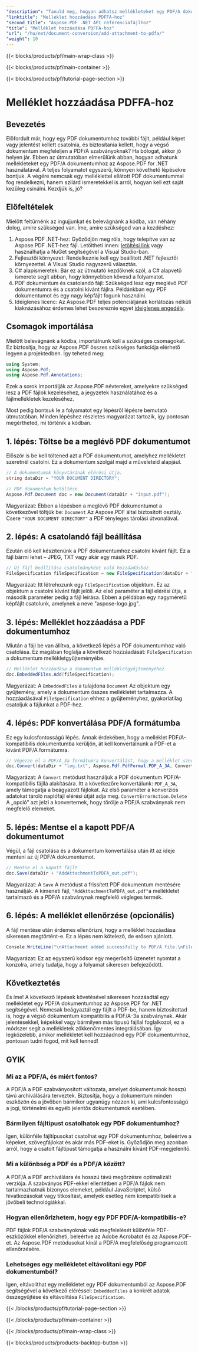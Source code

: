 ```yaml
---
"description": "Tanuld meg, hogyan adhatsz mellékleteket egy PDF/A dokumentumhoz az Aspose.PDF for .NET használatával ebből a lépésről lépésre szóló útmutatóból."
"linktitle": "Melléklet hozzáadása PDFFA-hoz"
"second_title": "Aspose.PDF .NET API referenciafájlhoz"
"title": "Melléklet hozzáadása PDFFA-hoz"
"url": "/hu/net/document-conversion/add-attachment-to-pdfa/"
"weight": 10
---
```


{{< blocks/products/pf/main-wrap-class >}}

{{< blocks/products/pf/main-container >}}

{{< blocks/products/pf/tutorial-page-section >}}

# Melléklet hozzáadása PDFFA-hoz

## Bevezetés

Előfordult már, hogy egy PDF dokumentumhoz további fájlt, például képet vagy jelentést kellett csatolnia, és biztosítania kellett, hogy a végső dokumentum megfeleljen a PDF/A szabványoknak? Ha bólogat, akkor jó helyen jár. Ebben az útmutatóban elmerülünk abban, hogyan adhatunk mellékleteket egy PDF/A dokumentumhoz az Aspose.PDF for .NET használatával. A teljes folyamatot egyszerű, könnyen követhető lépésekre bontjuk. A végére nemcsak egy melléklettel ellátott PDF dokumentummal fog rendelkezni, hanem szilárd ismeretekkel is arról, hogyan kell ezt saját kezűleg csinálni. Kezdjük is, jó?

## Előfeltételek

Mielőtt feltűrnénk az ingujjunkat és belevágnánk a kódba, van néhány dolog, amire szükséged van. Íme, amire szükséged van a kezdéshez:

1. Aspose.PDF .NET-hez: Győződjön meg róla, hogy telepítve van az Aspose.PDF .NET-hez fájl. Letöltheti innen: [letöltési link](https://releases.aspose.com/pdf/net/) vagy használhatja a NuGet segítségével a Visual Studio-ban.
2. Fejlesztői környezet: Rendelkeznie kell egy beállított .NET fejlesztői környezettel. A Visual Studio nagyszerű választás.
3. C# alapismeretek: Bár ez az útmutató kezdőknek szól, a C# alapvető ismerete segít abban, hogy könnyebben kövesd a folyamatot.
4. PDF dokumentum és csatolandó fájl: Szükséged lesz egy meglévő PDF dokumentumra és a csatolni kívánt fájlra. Példánkban egy PDF dokumentumot és egy nagy képfájlt fogunk használni.
5. Ideiglenes licenc: Az Aspose.PDF teljes potenciáljának korlátozás nélküli kiaknázásához érdemes lehet beszereznie egyet [ideiglenes engedély](https://purchase.aspose.com/temporary-license/).

## Csomagok importálása

Mielőtt belevágnánk a kódba, importálnunk kell a szükséges csomagokat. Ez biztosítja, hogy az Aspose.PDF összes szükséges funkciója elérhető legyen a projektedben. Így teheted meg:

```csharp
using System;
using Aspose.Pdf;
using Aspose.Pdf.Annotations;
```

Ezek a sorok importálják az Aspose.PDF névtereket, amelyekre szükséged lesz a PDF fájlok kezeléséhez, a jegyzetek használatához és a fájlmellékletek kezeléséhez.

Most pedig bontsuk le a folyamatot egy lépésről lépésre bemutató útmutatóban. Minden lépéshez részletes magyarázat tartozik, így pontosan megértheted, mi történik a kódban.

## 1. lépés: Töltse be a meglévő PDF dokumentumot

Először is be kell töltened azt a PDF dokumentumot, amelyhez mellékletet szeretnél csatolni. Ez a dokumentum szolgál majd a műveleteid alapjául.

```csharp
// A dokumentumok könyvtárának elérési útja.
string dataDir = "YOUR DOCUMENT DIRECTORY";

// PDF dokumentum betöltése
Aspose.Pdf.Document doc = new Document(dataDir + "input.pdf");
```

Magyarázat: Ebben a lépésben a meglévő PDF dokumentumot a következővel töltjük be: `Document` Az Aspose.PDF által biztosított osztály. Csere `"YOUR DOCUMENT DIRECTORY"` a PDF tényleges tárolási útvonalával.

## 2. lépés: A csatolandó fájl beállítása

Ezután elő kell készítenünk a PDF dokumentumhoz csatolni kívánt fájlt. Ez a fájl bármi lehet – JPEG, TXT vagy akár egy másik PDF.

```csharp
// Új fájl beállítása csatolmányként való hozzáadáshoz
FileSpecification fileSpecification = new FileSpecification(dataDir + "aspose-logo.jpg", "Large Image file");
```

Magyarázat: Itt létrehozunk egy `FileSpecification` objektum. Ez az objektum a csatolni kívánt fájlt jelöli. Az első paraméter a fájl elérési útja, a második paraméter pedig a fájl leírása. Ebben a példában egy nagyméretű képfájlt csatolunk, amelynek a neve "aspose-logo.jpg".

## 3. lépés: Melléklet hozzáadása a PDF dokumentumhoz

Miután a fájl be van állítva, a következő lépés a PDF dokumentumhoz való csatolása. Ez magában foglalja a következő hozzáadását: `FileSpecification` a dokumentum mellékletgyűjteményébe.

```csharp
// Melléklet hozzáadása a dokumentum mellékletgyűjteményéhez
doc.EmbeddedFiles.Add(fileSpecification);
```

Magyarázat: A `EmbeddedFiles` a tulajdona `Document` Az objektum egy gyűjtemény, amely a dokumentum összes mellékletét tartalmazza. A hozzáadásával `FileSpecification` ehhez a gyűjteményhez, gyakorlatilag csatoljuk a fájlunkat a PDF-hez.

## 4. lépés: PDF konvertálása PDF/A formátumba

Ez egy kulcsfontosságú lépés. Annak érdekében, hogy a melléklet PDF/A-kompatibilis dokumentumba kerüljön, át kell konvertálnunk a PDF-et a kívánt PDF/A formátumra.

```csharp
// Végezze el a PDF/A_3a formátumra konvertálást, hogy a melléklet szerepeljen a kapott fájlban
doc.Convert(dataDir + "log.txt", Aspose.Pdf.PdfFormat.PDF_A_3A, ConvertErrorAction.Delete);
```

Magyarázat: A `Convert` metódust használjuk a PDF dokumentum PDF/A-kompatibilis fájllá alakítására. Itt a következőre konvertálunk: `PDF_A_3A`, amely támogatja a beágyazott fájlokat. Az első paraméter a konverziós adatokat tároló naplófájl elérési útját adja meg. `ConvertErrorAction.Delete` A „opció” azt jelzi a konverternek, hogy törölje a PDF/A szabványnak nem megfelelő elemeket.

## 5. lépés: Mentse el a kapott PDF/A dokumentumot

Végül, a fájl csatolása és a dokumentum konvertálása után itt az ideje menteni az új PDF/A dokumentumot.

```csharp
// Mentse el a kapott fájlt
doc.Save(dataDir + "AddAttachmentToPDFA_out.pdf");
```

Magyarázat: A `Save` A metódust a frissített PDF dokumentum mentésére használják. A kimeneti fájl, `"AddAttachmentToPDFA_out.pdf"`a mellékletet tartalmazó és a PDF/A szabványnak megfelelő végleges termék.

## 6. lépés: A melléklet ellenőrzése (opcionális)

A fájl mentése után érdemes ellenőrizni, hogy a melléklet hozzáadása sikeresen megtörtént-e. Ez a lépés nem kötelező, de erősen ajánlott.

```csharp
Console.WriteLine("\nAttachment added successfully to PDF/A file.\nFile saved at " + dataDir);
```

Magyarázat: Ez az egyszerű kódsor egy megerősítő üzenetet nyomtat a konzolra, amely tudatja, hogy a folyamat sikeresen befejeződött.

## Következtetés

És íme! A következő lépések követésével sikeresen hozzáadtál egy mellékletet egy PDF/A dokumentumhoz az Aspose.PDF for .NET segítségével. Nemcsak beágyaztál egy fájlt a PDF-be, hanem biztosítottad is, hogy a végső dokumentum kompatibilis a PDF/A-3a szabványnak. Akár jelentésekkel, képekkel vagy bármilyen más típusú fájllal foglalkozol, ez a módszer segít a mellékletek zökkenőmentes integrálásában. Így legközelebb, amikor mellékletet kell hozzáadnod egy PDF dokumentumhoz, pontosan tudni fogod, mit kell tenned!

## GYIK

### Mi az a PDF/A, és miért fontos?  
A PDF/A a PDF szabványosított változata, amelyet dokumentumok hosszú távú archiválására terveztek. Biztosítja, hogy a dokumentum minden eszközön és a jövőben bármikor ugyanúgy nézzen ki, ami kulcsfontosságú a jogi, történelmi és egyéb jelentős dokumentumok esetében.

### Bármilyen fájltípust csatolhatok egy PDF dokumentumhoz?  
Igen, különféle fájltípusokat csatolhat egy PDF dokumentumhoz, beleértve a képeket, szövegfájlokat és akár más PDF-eket is. Győződjön meg azonban arról, hogy a csatolt fájltípust támogatja a használni kívánt PDF-megjelenítő.

### Mi a különbség a PDF és a PDF/A között?  
A PDF/A a PDF archiválásra és hosszú távú megőrzésre optimalizált verziója. A szabványos PDF-ekkel ellentétben a PDF/A fájlok nem tartalmazhatnak bizonyos elemeket, például JavaScriptet, külső hivatkozásokat vagy titkosítást, amelyek esetleg nem kompatibilisek a jövőbeli technológiákkal.

### Hogyan ellenőrizhetem, hogy egy PDF PDF/A-kompatibilis-e?  
PDF fájlok PDF/A szabványoknak való megfelelését különféle PDF-eszközökkel ellenőrizheti, beleértve az Adobe Acrobatot és az Aspose.PDF-et. Az Aspose.PDF metódusokat kínál a PDF/A megfelelőség programozott ellenőrzésére.

### Lehetséges egy mellékletet eltávolítani egy PDF dokumentumból?  
Igen, eltávolíthat egy mellékletet egy PDF dokumentumból az Aspose.PDF segítségével a következő eléréssel: `EmbeddedFiles` a konkrét adatok összegyűjtése és eltávolítása `FileSpecification`.

{{< /blocks/products/pf/tutorial-page-section >}}

{{< /blocks/products/pf/main-container >}}

{{< /blocks/products/pf/main-wrap-class >}}

{{< blocks/products/products-backtop-button >}}